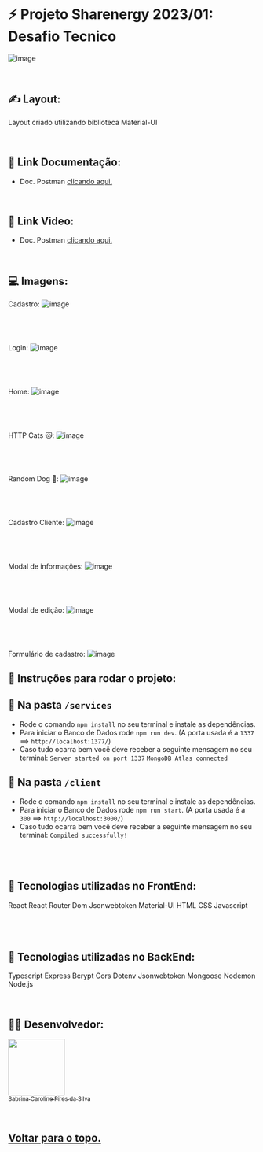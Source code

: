 <h1 id="top"> ⚡️ Projeto Sharenergy 2023/01: Desafio Tecnico </h1>

![image](https://user-images.githubusercontent.com/99099328/212432523-9c0ff214-d107-406d-8bac-c62369034820.png)

<br>

## ✍️ Layout:
  Layout criado utilizando biblioteca Material-UI

<br>

## 🔗 Link Documentação: 
  - Doc. Postman [clicando aqui.](https://documenter.getpostman.com/view/22954681/2s8ZDR9SJT)

<br>

## 🔗 Link Video: 
  - Doc. Postman [clicando aqui.](https://youtu.be/Aa1MQMmDSjE)

<br>  

## 💻 Imagens:

Cadastro:
![image](https://user-images.githubusercontent.com/99099328/212428839-4a9b5c6b-18bb-45e1-98c9-e3e4205d24ab.png)

## <br>

Login:
![image](https://user-images.githubusercontent.com/99099328/212428988-f19240be-8e5e-4291-9114-1ebb3b3e4eb5.png)

## <br>

Home: 
![image](https://user-images.githubusercontent.com/99099328/212429104-e4845240-8f74-4aad-ba0f-17f2f7dd5f59.png)

## <br>

HTTP Cats 🐱:
![image](https://user-images.githubusercontent.com/99099328/212429153-794d9428-32ec-4879-ae8c-9ef76acd6d08.png)

## <br>

Random Dog 🐶:
![image](https://user-images.githubusercontent.com/99099328/212429231-0fb43aef-7e4b-48b5-93db-56792a5eba91.png)

## <br>

Cadastro Cliente:
![image](https://user-images.githubusercontent.com/99099328/212429304-3620ff18-5eb1-4f82-9e7e-ba9a895e0f8e.png)

## <br>

Modal de informações:
![image](https://user-images.githubusercontent.com/99099328/212429468-c715d824-dd15-4f68-a611-971b16b8dd31.png)

## <br>

Modal de edição:
![image](https://user-images.githubusercontent.com/99099328/212429528-b294dade-b835-4d88-a802-ba6215322157.png)

## <br>

Formulário de cadastro:
![image](https://user-images.githubusercontent.com/99099328/212429581-982a458b-f32f-4e09-b061-4320a45b2e8c.png)


## :dart: Instruções para rodar o projeto:

## :dart: Na pasta ``/services``

- Rode o comando ``npm install`` no seu terminal e instale as dependências.
- Para iniciar o Banco de Dados rode ``npm run dev``. (A porta usada é a ``1337`` ==> ``http://localhost:1377/``)
- Caso tudo ocarra bem você deve receber a seguinte mensagem no seu terminal:
`` Server started on port 1337 ``
`` MongoDB Atlas connected ``

## :dart: Na pasta ``/client``

- Rode o comando ``npm install`` no seu terminal e instale as dependências.
- Para iniciar o Banco de Dados rode ``npm run start``. (A porta usada é a ``300`` ==> ``http://localhost:3000/``)
- Caso tudo ocarra bem você deve receber a seguinte mensagem no seu terminal:
``Compiled successfully!``

## <br>

## :dart: Tecnologias utilizadas no FrontEnd:
React
React Router Dom
Jsonwebtoken
Material-UI
HTML
CSS
Javascript

## <br>

## :dart: Tecnologias utilizadas no BackEnd:
Typescript
Express
Bcrypt
Cors
Dotenv
Jsonwebtoken
Mongoose
Nodemon
Node.js

<br>

## 👨‍💻 Desenvolvedor:
[<img src="https://avatars.githubusercontent.com/u/99099328?v=4" width=115><br><sub>Sabrina Caroline Pires da Silva</sub>](https://github.com/sabrinapiress) 

<br>

<h2>
  <a href='#top'>Voltar para o topo.</a>
</h2>